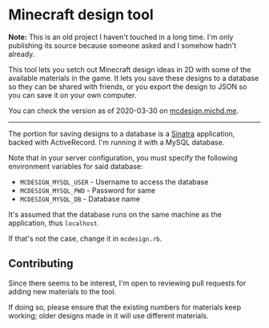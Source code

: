 # Minecraft design tool

__Note:__ This is an old project I haven't touched in a long time. I'm only
publishing its source because someone asked and I somehow hadn't already.

This tool lets you setch out Minecraft design ideas in 2D with some of the
available materials in the game. It lets you save these designs to a database
so they can be shared with friends, or you export the design to JSON so you
can save it on your own computer.

You can check the version as of 2020-03-30 on [mcdesign.michd.me](https://mcdesign.michd.me/).

---

The portion for saving designs to a database is a [Sinatra](http://sinatrarb.com/) application,
backed with ActiveRecord. I'm running it with a MySQL database.

Note that in your server configuration, you must specify the following environment variables
for said database:

- `MCDESIGN_MYSQL_USER` - Username to access the database
- `MCDESIGN_MYSQL_PWD` - Password for same
- `MCDESIGN_MYSQL_DB` - Database name

It's assumed that the database runs on the same machine as the application, thus `localhost`.

If that's not the case, change it in `mcdesign.rb`.

## Contributing

Since there seems to be interest, I'm open to reviewing pull requests for adding new materials to the tool.

If doing so, please ensure that the existing numbers for materials keep working; older designs made in it will use different materials.


